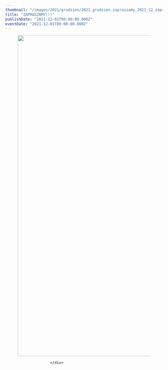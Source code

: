 ```yaml
---
thumbnail: "/images/2021/grudzien/2021_grudzien_zapraszamy_2021_12_zapraszamy_plakat-grafika-Dahlberga-1-724x1024.jpg"
title: "ZAPRASZAMY!!!"
publishDate: "2021-12-01T00:00:00.000Z"
eventDate: "2021-12-01T00:00:00.000Z"
---
```


<div class="entry-content">
							
							
<figure class="wp-block-image size-large"><a href="http://mgok-zawichost.pl/wp-content/uploads/2021/12/plakat-grafika-Dahlberga-1.jpg"><img fetchpriority="high" decoding="async" width="724" height="1024" src="/images/2021/grudzien/2021_grudzien_zapraszamy_2021_12_zapraszamy_plakat-grafika-Dahlberga-1-724x1024.jpg" alt="" class="wp-image-8321" srcset="/images/2021/grudzien/2021_grudzien_zapraszamy_2021_12_zapraszamy_plakat-grafika-Dahlberga-1-724x1024.jpg 724w, /images/2021/grudzien/plakat-grafika-Dahlberga-1-212x300.jpg 212w, /images/2021/grudzien/plakat-grafika-Dahlberga-1-768x1086.jpg 768w, /images/2021/grudzien/plakat-grafika-Dahlberga-1-1086x1536.jpg 1086w, /images/2021/grudzien/plakat-grafika-Dahlberga-1-1448x2048.jpg 1448w, /images/2021/grudzien/plakat-grafika-Dahlberga-1.jpg 1654w" sizes="(max-width: 724px) 100vw, 724px"></a></figure>
						
						</div>

